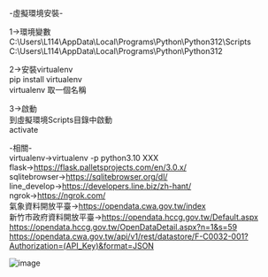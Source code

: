 -虛擬環境安裝-  

1->環境變數  
C:\Users\L114\AppData\Local\Programs\Python\Python312\Scripts  
C:\Users\L114\AppData\Local\Programs\Python\Python312  
  
2->安裝virtualenv  
pip install virtualenv  
virtualenv 取一個名稱  
  
3->啟動  
到虛擬環境Scripts目錄中啟動  
activate  

-相關-  
virtualenv->virtualenv -p python3.10 XXX  
flask->https://flask.palletsprojects.com/en/3.0.x/  
sqlitebrowser->https://sqlitebrowser.org/dl/  
line_develop->https://developers.line.biz/zh-hant/  
ngrok->https://ngrok.com/  
氣象資料開放平臺->https://opendata.cwa.gov.tw/index  
新竹市政府資料開放平臺->https://opendata.hccg.gov.tw/Default.aspx  
https://opendata.hccg.gov.tw/OpenDataDetail.aspx?n=1&s=59  
https://opendata.cwa.gov.tw/api/v1/rest/datastore/F-C0032-001?Authorization=(API_Key)&format=JSON  

![image](https://github.com/miyachun/chu-web-program/blob/main/demo.png)
